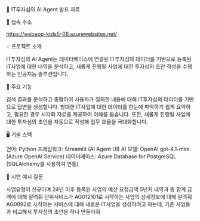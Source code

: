 🏢 IT투자심의 AI Agent 발표 자료

🔗 접속 주소

https://webapp-ktds5-06.azurewebsites.net/

💡 프로젝트 소개

IT투자심의 AI Agent는 데이터베이스에 연결된 IT투자심의 데이터를 기반으로 등록된 IT사업에 대한 내역을 분석하고, 새롭게 진행될 사업에 대한 투자심의 초안 작성을 수행하는 인공지능 솔루션입니다.

🚀 주요 기능

검색 결과를 분석하고 종합하여 사용자가 질의한 내용에 대해 IT투자심의 데이터를 기반으로 답변을 생성합니다.
방대한 IT사업에 대한 데이터를 한눈에 파악하기 쉽게 요약하고, 필요한 경우 시각화 자료를 제공하여 이해를 돕습니다.
또한, 새롭게 진행될 사업에 대한 투자심의 초안을 자동으로 작성해 업무 효율을 극대화합니다.

🖥️ 기술 스택

언어: Python
프레임워크: Streamlit (AI Agent UI)
AI 모델: OpenAI gpt-4.1-mini (Azure OpenAI Service)
데이터베이스: Azure Database for PostgreSQL (SQLAlchemy를 사용하여 연동)

🎤 시연 예시 질문

 사업유형이 신규이며 24년 이후 등록된 사업의 예산 요청금액 5년치 내역과 총 합계 금액에 대해 알려줘
 단위서비스가 AG012101로 시작하는 사업의 상세정보에 대해 알려줘
 AG0092로 시작하는 서비스에 대해 새로운 IT사업을 생성하려고 하는데, 기존 사업들과 비교해서 투자심의 초안을 하나 만들어줘
